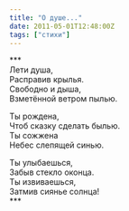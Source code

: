 ```yaml
---
title: "О душе..."
date: 2011-05-01T12:48:00Z
tags: ["стихи"]
---
```


\*\*\*  
Лети душа,  
Расправив крылья.  
Свободно и дыша,  
Взметённой ветром пылью.

Ты рождена,  
Чтоб сказку сделать былью.  
Ты сожжена  
Небес слепящей синью.

Ты улыбаешься,  
Забыв стекло оконца.  
Ты извиваешься,  
Затмив сиянье солнца!  
\*\*\*


